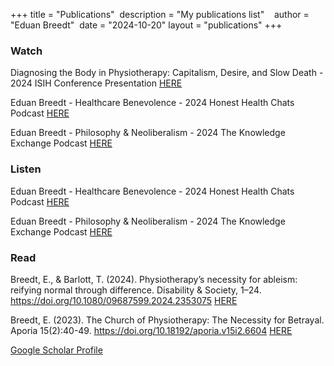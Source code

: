 +++
title = "Publications"  
description = "My publications list"    
author = "Eduan Breedt"  
date = "2024-10-20"
layout = "publications"
+++

### Watch
Diagnosing the Body in Physiotherapy: Capitalism, Desire, and Slow Death - 2024 ISIH Conference Presentation [HERE](https://youtu.be/ECzlT-Ba0rA?si=_l6-Bp9W_YeNo_sW)

Eduan Breedt - Healthcare Benevolence - 2024 Honest Health Chats Podcast [HERE](https://youtu.be/9ochU463R8s?si=yLoArwXgaAxohuhy) 

Eduan Breedt - Philosophy & Neoliberalism - 2024 The Knowledge Exchange Podcast [HERE](https://youtu.be/GveFTbuksoI?si=UGnpm_dQCCqOIy5P)        


### Listen
Eduan Breedt - Healthcare Benevolence - 2024 Honest Health Chats Podcast [HERE](https://open.spotify.com/episode/2dFPpR2S1ii1m3TixtCmBn?si=4e819451761040db) 

Eduan Breedt - Philosophy & Neoliberalism - 2024 The Knowledge Exchange Podcast [HERE](https://open.spotify.com/episode/2nLmUpQg3L96H0dcX2FlE0?si=51e0f39b0dd8411e  )        


### Read    
Breedt, E., & Barlott, T. (2024). Physiotherapy’s necessity for ableism: reifying normal through difference. Disability & Society, 1–24. https://doi.org/10.1080/09687599.2024.2353075 [HERE](https://www.tandfonline.com/doi/full/10.1080/09687599.2024.2353075)

Breedt, E. (2023). The Church of Physiotherapy: The Necessity for Betrayal. Aporia 15(2):40-49. https://doi.org/10.18192/aporia.v15i2.6604 [HERE](https://uottawa.scholarsportal.info/ottawa/index.php/aporia/article/view/6604)        

[Google Scholar Profile](https://scholar.google.com/citations?user=uG7ep4gAAAAJ&hl=en)
